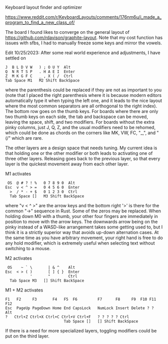 Keyboard layout finder and optimizer

https://www.reddit.com/r/KeyboardLayouts/comments/176nm6u/i_made_a_program_to_find_a_new_class_of/

The board I found likes to converge on the general layout of https://github.com/rdavison/graphite-layout. Note that my cost function has issues with sfbs, I had to manually freeze some keys and mirror the vowels.

Edit 10/25/2023:
After some real world experience and adjustments, I have settled on
```
J  B L D V W   ) ; O U Y  Alt
Q  N R T S P   . H A E I  Enter
Z  M K G F C   _ , X ( /  Ctrl
Tab Space M1   M2 Shift BackSpace
```
where the parenthesis could be replaced if they are not as important to you (note that I placed the right parenthesis where it is because modern editors automatically type it when typing the left one, and it leads to the nice layout where the most common separators are all orthogonal to the right index). The bottom row goes on the thumb keys. For boards where there are only two thumb keys on each side, the tab and backspace can be moved, leaving the space, shift, and two modifiers. For boards without the extra pinky columns, just J, Q, Z, and the usual modifiers need to be rehomed, which could be done as chords on the corners like MK, VW, FC, "_,", and "(/" which are rare.

The other layers are a design space that needs tuning. My current idea is that holding one or the other modifier or both leads to activating one of three other layers. Releasing goes back to the previous layer, so that every layer is the quickest movement away from each other layer.

M1 activates
```
 OS  @ # ? ! %   0 7 8 9 0  Alt
Esc  v < ^ > =   0 4 5 6 0  Enter
  >  / * - + $   0 1 2 3 0  Ctrl
  Tab Space []   M3 Shift BackSpace
```
where "v < ^ >" are the arrow keys and the bottom right '>' is there for the common "->" sequence in Rust. Some of the zeros may be replaced. When holding down M0 with a thumb, your other four fingers are immediately in position to move with the arrow keys. The downwards arrow being on the pinky instead of a WASD-like arrangement takes some getting used to, but I think it is a strictly superior way that avoids up-down alternation cases. At the same time as you have arbitrary movement, your right hand is free to do any hold modifier, which is extremely useful when selecting text without switching to a mouse.

M2 activates
```
 OS    ~ ` \       | & ^    Alt
Esc  < > ( )       [ ] { }  Enter
           '       "        Ctrl
  Tab Space M3   [] Shift BackSpace
```

M1 + M2 activates
```
F1   F2     F3       F4   F5  F6         F7      F8     F9  F10 F11 F12
Esc  PageUp PageDown Home End CapsLock   NumLock Insert Delete ? ?  Alt
?   Ctrl+Z Ctrl+X Ctrl+C Ctrl+V Ctrl+F   ? ? ? ? ? Ctrl
                          Tab Space []   [] Shift BackSpace
```

If there is a need for more specialized layers, toggling modifiers could be put on the third layer.
